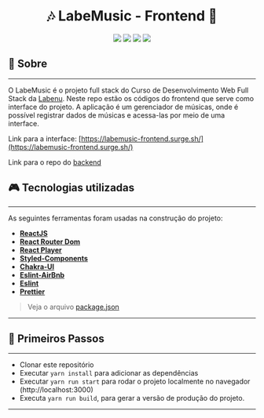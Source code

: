<h1 align="center">🎶 LabeMusic - Frontend 🎵</h1>

<p align="center">

  <img src="https://img.shields.io/badge/React-20232A?style=&logo=react&logoColor=61DAFB" />
  <img src="https://img.shields.io/badge/Chakra--UI-319795?style=&logo=chakra-ui&logoColor=white"/>
  <img src="https://img.shields.io/badge/styled--components-DB7093?style=&logo=styled-components&logoColor=white" />
  <img src="https://img.shields.io/badge/React_Router-CA4245?style=&logo=react-router&logoColor=white" />

</p>

## 💾 Sobre

---

O LabeMusic é o projeto full stack do Curso de Desenvolvimento Web Full Stack da [Labenu](https://www.labenu.com.br/). Neste repo estão os códigos do frontend que serve como interface do projeto. A aplicação é um gerenciador de músicas, onde é possível registrar dados de músicas e acessa-las por meio de uma interface.

Link para a interface: [https://labemusic-frontend.surge.sh/](https://labemusic-frontend.surge.sh/)

Link para o repo do [backend](https://github.com/fagnerzulin/labemusic-backend)

## 🎮 Tecnologias utilizadas

---

As seguintes ferramentas foram usadas na construção do projeto:

- **[ReactJS](https://pt-br.reactjs.org/)**
- **[React Router Dom](https://reactrouter.com/)**
- **[React Player](https://github.com/CookPete/react-player)**
- **[Styled-Components](https://styled-components.com/)**
- **[Chakra-UI](https://chakra-ui.com/)**
- **[Eslint-AirBnb](https://github.com/airbnb/javascript)**
- **[Eslint](https://eslint.org/)**
- **[Prettier](https://prettier.io/)**

> Veja o arquivo [package.json](https://github.com/fagnerzulin/labemusic-frontend/blob/main/package.json)

---

## 🎯 Primeiros Passos

---

- Clonar este repositório
- Executar `yarn install` para adicionar as dependências
- Executar `yarn run start` para rodar o projeto localmente no navegador (http://localhost:3000)
- Executa `yarn run build`, para gerar a versão de produção do projeto.

---
